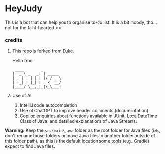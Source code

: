# HeyJudy

This is a bot that can help you to organise to-do list. It is a bit moody, tho... not for the faint-hearted ><

### credits

1. This repo is forked from Duke. 

   Hello from
   ```
    ____        _        
   |  _ \ _   _| | _____ 
   | | | | | | | |/ / _ \
   | |_| | |_| |   <  __/
   |____/ \__,_|_|\_\___|
   ```

2. Use of AI
   1. IntelliJ code autocompletion
   2. Use of ChatGPT to improve header comments (documentation).
   3. Copilot: enquiries about functions available in JUnit, LocalDateTime Class of Java, and detailed explanations of Java Streams.

**Warning:** Keep the `src\main\java` folder as the root folder for Java files (i.e., don't rename those folders or move Java files to another folder outside of this folder path), as this is the default location some tools (e.g., Gradle) expect to find Java files.
